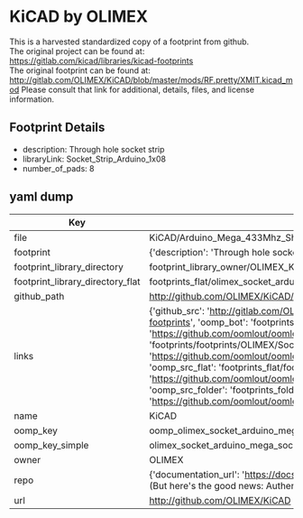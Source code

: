 # KiCAD by OLIMEX  
This is a harvested standardized copy of a footprint from github.  
The original project can be found at:  
https://gitlab.com/kicad/libraries/kicad-footprints  
The original footprint can be found at:
http://gitlab.com/OLIMEX/KiCAD/blob/master/mods/RF.pretty/XMIT.kicad_mod
Please consult that link for additional, details, files, and license information.  
## Footprint Details
* description: Through hole socket strip  
* libraryLink: Socket_Strip_Arduino_1x08  
* number_of_pads: 8  
## yaml dump  
| Key | Value |  
| --- | --- |  
| file | KiCAD/Arduino_Mega_433Mhz_Shield/Socket_Arduino_Mega.pretty/Socket_Strip_Arduino_1x08.kicad_mod |  
| footprint | {'description': 'Through hole socket strip', 'libraryLink': 'Socket_Strip_Arduino_1x08', 'number_of_pads': 8} |  
| footprint_library_directory | footprint_library_owner/OLIMEX_KiCAD |  
| footprint_library_directory_flat | footprints_flat/olimex_socket_arduino_mega_socket_strip_arduino_1x08/working |  
| github_path | http://github.com/OLIMEX/KiCAD/blob/master/Arduino_Mega_433Mhz_Shield/Socket_Arduino_Mega.pretty/Socket_Strip_Arduino_1x08.kicad_mod |  
| links | {'github_src': 'http://gitlab.com/OLIMEX/KiCAD/blob/master/mods/RF.pretty/XMIT.kicad_mod', 'github_src_repo': 'https://gitlab.com/kicad/libraries/kicad-footprints', 'oomp_bot': 'footprints/olimex_socket_arduino_mega_socket_strip_arduino_1x08/working', 'oomp_bot_github': 'https://github.com/oomlout/oomlout_oomp_footprint_bot/tree/main/footprints/olimex_socket_arduino_mega_socket_strip_arduino_1x08/working', 'oomp_doc': 'footprints/footprints/OLIMEX/Socket_Arduino_Mega/Socket_Strip_Arduino_1x08/working/', 'oomp_doc_github': 'https://github.com/oomlout/oomlout_oomp_footprint_doc/tree/main/footprints/footprints/OLIMEX/Socket_Arduino_Mega/Socket_Strip_Arduino_1x08/working', 'oomp_src_flat': 'footprints_flat/footprints_flat/olimex_socket_arduino_mega_socket_strip_arduino_1x08/working', 'oomp_src_flat_github': 'https://github.com/oomlout/oomlout_oomp_footprint_src/tree/main/footprints_flat/olimex_socket_arduino_mega_socket_strip_arduino_1x08/working', 'oomp_src_folder': 'footprints_folder/footprints_folder/OLIMEX/Socket_Arduino_Mega/Socket_Strip_Arduino_1x08/working', 'oomp_src_folder_github': 'https://github.com/oomlout/oomlout_oomp_footprint_src/tree/main/footprints_folder/OLIMEX/Socket_Arduino_Mega/Socket_Strip_Arduino_1x08/working'} |  
| name | KiCAD |  
| oomp_key | oomp_olimex_socket_arduino_mega_socket_strip_arduino_1x08 |  
| oomp_key_simple | olimex_socket_arduino_mega_socket_strip_arduino_1x08 |  
| owner | OLIMEX |  
| repo | {'documentation_url': 'https://docs.github.com/rest/overview/resources-in-the-rest-api#rate-limiting', 'message': "API rate limit exceeded for 84.66.173.59. (But here's the good news: Authenticated requests get a higher rate limit. Check out the documentation for more details.)"} |  
| url | http://github.com/OLIMEX/KiCAD |  

